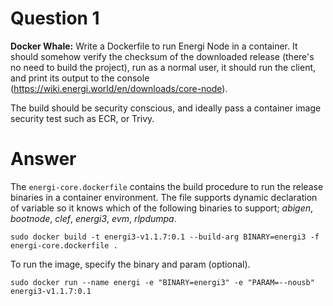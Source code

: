 # Question 1

**Docker Whale:** Write a Dockerfile to run Energi Node in a container. It should somehow verify the checksum of the downloaded release (there's no need to build the project), run as a normal user, it should run the client, and print its output to the console (https://wiki.energi.world/en/downloads/core-node).

The build should be security conscious, and ideally pass a container image security test such as ECR, or Trivy.

# Answer

The `energi-core.dockerfile` contains the build procedure to run the release binaries in a container environment. The file supports dynamic declaration of variable so it knows which of the following binaries to support; _abigen_, _bootnode_, _clef_, _energi3_, _evm_, _rlpdumpa_.
```
sudo docker build -t energi3-v1.1.7:0.1 --build-arg BINARY=energi3 -f energi-core.dockerfile .
```

To run the image, specify the binary and param (optional).
```
sudo docker run --name energi -e "BINARY=energi3" -e "PARAM=--nousb" energi3-v1.1.7:0.1
```